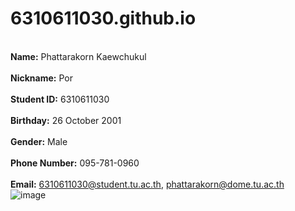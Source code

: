 # 6310611030.github.io
<br>**Name:** Phattarakorn Kaewchukul<br/>
<br>**Nickname:** Por<br/>
<br>**Student ID:** 6310611030<br/>
<br>**Birthday:** 26 October 2001<br/>
<br>**Gender:** Male<br/>
<br>**Phone Number:** 095-781-0960<br/>
<br>**Email:** 6310611030@student.tu.ac.th, phattarakorn@dome.tu.ac.th<br/>
![image](https://user-images.githubusercontent.com/69451583/185869766-158b470f-0429-4902-9f99-4b5d9302c66c.jpg)
